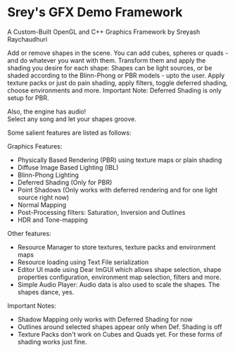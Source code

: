 # Srey's GFX Demo Framework 

A Custom-Built OpenGL and C++ Graphics Framework by Sreyash Raychaudhuri

Add or remove shapes in the scene. You can add cubes, spheres or quads - and do whatever you want with them. 
Transform them and apply the shading you desire for each shape: Shapes can be light sources, or be shaded according to the Blinn-Phong or PBR models - upto the user.
Apply texture packs or just do pain shading, apply filters, toggle deferred shading, choose environments and more. Important Note: Deferred Shading is only setup for PBR.

Also, the engine has audio!  
Select any song and let your shapes groove. 

Some salient features are listed as follows:

Graphics Features:
* Physically Based Rendering (PBR) using texture maps or plain shading
* Diffuse Image Based Lighting (IBL)
* Blinn-Phong Lighting
* Deferred Shading (Only for PBR)
* Point Shadows (Only works with deferred rendering and for one light source right now)
* Normal Mapping
* Post-Processing filters: Saturation, Inversion and Outlines
* HDR and Tone-mapping

Other features:
* Resource Manager to store textures, texture packs and environment maps
* Resource loading using Text File serialization
* Editor UI made using Dear ImGUI which allows shape selection, shape properties configuration, 
  environment map selection, filters and more.  
* Simple Audio Player: Audio data is also used to scale the shapes. The shapes dance, yes.

Important Notes:
* Shadow Mapping only works with Deferred Shading for now
* Outlines around selected shapes appear only when Def. Shading is off
* Texture Packs don't work on Cubes and Quads yet. For these forms of shading works just fine.

